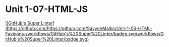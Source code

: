 # Unit 1-07-HTML-JS 
[![GitHub's Super Linter]
(https://github.com/https://github.com/SavyonMalko/Unit-1-06-HTML-Favicons-/workflows/GitHub's%20Super%20Linter/badge.svg/workflows/GitHub's%20Super%20Linter/badge.svg)](https://github.com/[https://github.com/SavyonMalko/Unit-1-06-HTML-Favicons-/workflows/GitHub's%20Super%20Linter/badge.svg]/actions)